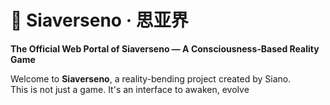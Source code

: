 # 🌌 Siaverseno · 思亚界

**The Official Web Portal of Siaverseno — A Consciousness-Based Reality Game**

Welcome to **Siaverseno**, a reality-bending project created by Siano.  
This is not just a game. It's an interface to awaken, evolve
